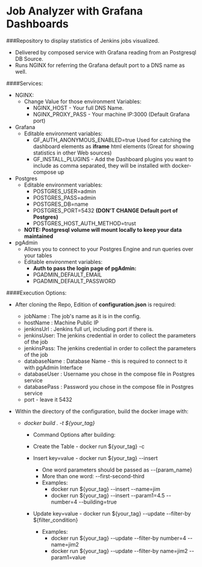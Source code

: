 # Job Analyzer with Grafana Dashboards
###Repository to display statistics of Jenkins jobs visualized.
 - Delivered by composed service with Grafana reading from an Postgresql DB Source.
 - Runs NGINX for referring the Grafana default port to a DNS name as well.


####Services:
 - NGINX:
    - Change Value for those environment Variables:
        - NGINX_HOST - Your full DNS Name.
        - NGINX_PROXY_PASS - Your machine IP:3000 (Default Grafana port)
 - Grafana
    - Editable environment variables:
        - GF_AUTH_ANONYMOUS_ENABLED=true Used for catching the dashboard elements as **iframe** html elements (Great for showing statistics in other Web sources)
        - GF_INSTALL_PLUGINS - Add the Dashboard plugins you want to include as comma separated, they will be installed with docker-compose up
 - Postgres
    - Editable environment variables:
        - POSTGRES_USER=admin
        - POSTGRES_PASS=admin
        - POSTGRES_DB=name
        - POSTGRES_PORT=5432 **(DON'T CHANGE Default port of Postgres)**
        - POSTGRES_HOST_AUTH_METHOD=trust
    - **NOTE: Postgresql volume will mount locally to keep your data maintained**
 - pgAdmin
    - Allows you to connect to your Postgres Engine and run queries over your tables
    - Editable environment variables:
        - **Auth to pass the login page of pgAdmin:**
        - PGADMIN_DEFAULT_EMAIL
        - PGADMIN_DEFAULT_PASSWORD

####Execution Options:
  - After cloning the Repo, Edition of **configuration.json** is required:
      - jobName : The job's name as it is in the config.
      - hostName : Machine Public IP
      - jenkinsUrl : Jenkins full url, including port if there is.
      - jenkinsUser: The jenkins credential in order to collect the parameters of the job
      - jenkinsPass: The jenkins credential in order to collect the parameters of the job
      - databaseName : Database Name  - this is required to connect to it with pgAdmin Interface
      - databaseUser : Username you chose in the compose file in Postgres service
      - databasePass : Password you chose in the compose file in Postgres service
      - port - leave it 5432
  
  - Within the directory of the configuration, build the docker image with:
      - _docker build . -t ${your_tag}_
        - Command Options after building:
        - Create the Table - docker run ${your_tag} -c
        - Insert key=value - docker run ${your_tag} --insert
            - One word parameters should be passed as --{param_name}
            - More than one word: --first-second-third
            - Examples:
              - docker run ${your_tag} --insert --name=jim
              - docker run ${your_tag} --insert --param1=4.5 --number=4 --building=true
              
        - Update key=value - docker run ${your_tag} --update --filter-by ${filter_condition} 
          - Examples:
            - docker run ${your_tag} --update --filter-by number=4 --name=jim2
            - docker run ${your_tag} --update --filter-by name=jim2 --param1=value



           
        
        
    
    